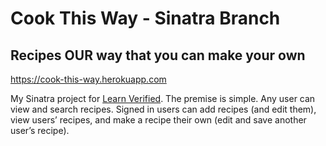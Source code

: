 # Cook This Way - Sinatra Branch
## Recipes OUR way that you can make your own

[ https://cook-this-way.herokuapp.com
]( https://cook-this-way.herokuapp.com
)

My Sinatra project for [Learn Verified](https://learn.co/with/thebrianemory). The premise is simple. Any user can view and search recipes. Signed in users can add recipes (and edit them), view users’ recipes, and make a recipe their own (edit and save another user’s recipe).
